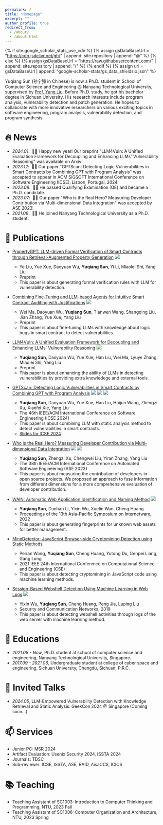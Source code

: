 ```yaml
---
permalink: /
title: "Homepage"
excerpt: ""
author_profile: true
redirect_from: 
  - /about/
  - /about.html
---
```


{% if site.google_scholar_stats_use_cdn %}
{% assign gsDataBaseUrl = "https://cdn.jsdelivr.net/gh/" | append: site.repository | append: "@" %}
{% else %}
{% assign gsDataBaseUrl = "https://raw.githubusercontent.com/" | append: site.repository | append: "/" %}
{% endif %}
{% assign url = gsDataBaseUrl | append: "google-scholar-stats/gs_data_shieldsio.json" %}

<span class='anchor' id='about-me'></span>

Yuqiang Sun (孙宇强 in Chinese) is now a Ph.D. student in School of Computer Science and Engineering @ Nanyang Technological University, supervised by [Prof. Yang Liu](https://personal.ntu.edu.sg/yangliu/).
Before Ph.D. study, he got his bachelor degree in Sichuan University.
His research interests include program analysis, vulnerability detection and patch generation.
He hopes to collaborate with more innovative researchers on various exciting topics in software engineering, program analysis, vulnerability detection, and program synthesis.

<!-- My research interest includes neural machine translation and computer vision. I have published more than 100 papers at the top international AI conferences with total <a href='https://scholar.google.com/citations?user=KAWDTzsAAAAJ'>google scholar citations <strong><span id='total_cit'>260000+</span></strong></a> (You can also use google scholar badge <a href='https://scholar.google.com/citations?user=KAWDTzsAAAAJ'><img src="https://img.shields.io/endpoint?url={{ url | url_encode }}&logo=Google%20Scholar&labelColor=f6f6f6&color=9cf&style=flat&label=citations"></a>). -->


# 🔥 News
- *2024.01*: &nbsp;🎉🎉 Happy new year! Our preprint "LLM4Vuln: A Unified Evaluation Framework for Decoupling and Enhancing LLMs' Vulnerability Reasoning" was available on Arxiv! 
- *2023.12*: &nbsp;🎉🎉 Our paper "GPTScan: Detecting Logic Vulnerabilities in Smart Contracts by Combining GPT with Program Analysis" was accepted to appear in ACM SIGSOFT International Conference on Software Engineering (ICSE), Lisbon, Portugal, 2024.
- *2023.08*: &nbsp;🎉🎉 He passed Qualifying Examination (QE) and became a Ph.D. candidate.
- *2023.07*: &nbsp;🎉🎉 Our paper "Who is the Real Hero? Measuring Developer Contribution via Multi-dimensional Data Integration" was accepted by ASE 2023! 
- *2021.08*: &nbsp;🎉🎉 He joined Nanyang Technological University as a Ph.D. student. 

# 📝 Publications 

<!-- <div class='paper-box'><div class='paper-box-image'><div><div class="badge">CVPR 2016</div><img src='images/500x300.png' alt="sym" width="100%"></div></div>
<div class='paper-box-text' markdown="1"> -->

<!-- </div>
</div> -->

- [PropertyGPT: LLM-driven Formal Verification of Smart Contracts through Retrieval-Augmented Property Generation](https://arxiv.org/abs/2405.02580) 
[![](https://img.shields.io/badge/arXiv-2405.02580-B31B1B?style=flat-square)](https://arxiv.org/abs/2405.02580)
  - Ye Liu, Yue Xue, Daoyuan Wu, **Yuqiang Sun**, Yi Li, Miaolei Shi, Yang Liu
  - Preprint <strong><span class='show_paper_citations' data='KAWDTzsAAAAJ:eQOLeE2rZwMC'></span></strong>
  - This paper is about generating formal verification rules with LLM for vulnerability detection.

- [Combining Fine-Tuning and LLM-based Agents for Intuitive Smart Contract Auditing with Justifications](https://arxiv.org/abs/2403.16073) 
[![](https://img.shields.io/badge/arXiv-2403.16073-B31B1B?style=flat-square)](https://arxiv.org/abs/2403.16073)
  - Wei Ma, Daoyuan Wu, **Yuqiang Sun**, Tianwen Wang, Shangqing Liu, Jian Zhang, Yue Xue, Yang Liu
  - Preprint <strong><span class='show_paper_citations' data='KAWDTzsAAAAJ:W7OEmFMy1HYC'></span></strong>
  - This paper is about fine-tuning LLMs with knowledge about logic bugs in smart contract to detect vulnerabilities.

- [LLM4Vuln: A Unified Evaluation Framework for Decoupling and Enhancing LLMs' Vulnerability Reasoning](https://arxiv.org/abs/2401.16185) 
[![](https://img.shields.io/badge/arXiv-2401.16185-B31B1B?style=flat-square)](https://arxiv.org/abs/2401.16185)
  - **Yuqiang Sun**, Daoyuan Wu, Yue Xue, Han Liu, Wei Ma, Lyuye Zhang, Miaolei Shi, Yang Liu
  - Preprint <strong><span class='show_paper_citations' data='KAWDTzsAAAAJ:zYLM7Y9cAGgC'></span></strong>
  - This paper is about enhancing the ability of LLMs in detecting vulnerabilities by providing extra knowledege and external tools. 

- [GPTScan: Detecting Logic Vulnerabilities in Smart Contracts by Combining GPT with Program Analysis](https://dl.acm.org/doi/abs/10.1145/3597503.3639117)
![](https://img.shields.io/badge/CCF-A-red?style=flat-square) [![](https://img.shields.io/badge/ICSE-2024-blue?style=flat-square)]() [![](https://img.shields.io/badge/arXiv-2308.03314-B31B1B?style=flat-square)](https://arxiv.org/abs/2308.03314)
  - **Yuqiang Sun**, Daoyuan Wu, Yue Xue, Han Liu, Haijun Wang, Zhengzi Xu, Xiaofei Xie, Yang Liu
  - The 46th IEEE/ACM International Conference on Software Engineering (ICSE 2024) <strong><span class='show_paper_citations' data='KAWDTzsAAAAJ:YsMSGLbcyi4C'></span></strong>
  - This paper is about combining LLM with static analysis method to detect vulnerabilities in smart contracts. 
  - [Slides for ICSE 2024](assets/pdf/GPTScanSlides.pdf)

- [Who is the Real Hero? Measuring Developer Contribution via Multi-dimensional Data Integration](https://ieeexplore.ieee.org/document/10298552/) 
![](https://img.shields.io/badge/CCF-A-red?style=flat-square) [![](https://img.shields.io/badge/ASE-2023-blue?style=flat-square)](https://ieeexplore.ieee.org/document/10298552/)
  - **Yuqiang Sun**, Zhengzi Xu, Chengwei Liu, Yiran Zhang, Yang Liu
  - The 38th IEEE/ACM International Conference on Automated Software Engineering (ASE 2023) <strong><span class='show_paper_citations' data='KAWDTzsAAAAJ:qjMakFHDy7sC'></span></strong>
  - This paper is about measuring the contribution of developers in open source projects. We proposed an approach to fuse information from different dimensions for a more comprehensive evaluation of developer contribution. 

- [WAIN: Automatic Web Application Identification and Naming Method](https://dl.acm.org/doi/abs/10.1145/3545258.3545271) 
![](https://img.shields.io/badge/CCF-C-green?style=flat-square)
  - **Yuqiang Sun**, Dunhan Li, Yixin Wu, Xuelin Wan, Cheng Huang
  - Proceedings of the 13th Asia-Pacific Symposium on Internetware, 2022 <strong><span class='show_paper_citations' data='KAWDTzsAAAAJ:2osOgNQ5qMEC'></span></strong>
  - This paper is about generating fingerprints for unknown web assets for better management.

- [MineDetector: JavaScript Browser-side Cryptomining Detection using Static Methods](https://ieeexplore.ieee.org/abstract/document/9724605/)
  - Peiran Wang, **Yuqiang Sun**, Cheng Huang, Yutong Du, Genpei Liang, Gang Long
  - 2021 IEEE 24th International Conference on Computational Science and Engineering (CSE) <strong><span class='show_paper_citations' data='KAWDTzsAAAAJ:d1gkVwhDpl0C'></span></strong>
  - This paper is about detecting cryptomining in JavaScript code using machine learning methods.

- [Session-Based Webshell Detection Using Machine Learning in Web Logs](https://www.hindawi.com/journals/scn/2019/3093809/)
![](https://img.shields.io/badge/CCF-C-green?style=flat-square)
  - Yixin Wu, **Yuqiang Sun**, Cheng Huang, Peng Jia, Luping Liu
  - Security and Communication Networks, 2019 <strong><span class='show_paper_citations' data='KAWDTzsAAAAJ:u5HHmVD_uO8C'></span></strong>
  - This paper is about detecting webshell activities through logs of the web server with machine learning method.

<!-- # 🎖 Honors and Awards
- *2021.10* Lorem ipsum dolor sit amet, consectetur adipiscing elit. Vivamus ornare aliquet ipsum, ac tempus justo dapibus sit amet. 
- *2021.09* Lorem ipsum dolor sit amet, consectetur adipiscing elit. Vivamus ornare aliquet ipsum, ac tempus justo dapibus sit amet.  -->

# 📖 Educations
- *2021.08 - Now*, Ph.D. student at school of computer science and engineering, Nanyang Technological University, Singapore.
- *2017.09 - 2021.06*, Undergraduate student at college of cyber space and engineering, Sichuan University, Chengdu, Sichuan, P.R.C. 

# 💬 Invited Talks
- *2024.05*, LLM-Empowered Vulnerability Detection with Knowledge Retrieval and Static Analysis. GeekCon 2024 @ Singapore (Coming soon...)

<!-- # 💻 Internships
- *2019.05 - 2020.02*, [Lorem](https://github.com/), China. -->

# 📫 Services

- Junior PC: MSR 2024
- Artifact Evaluation: Usenix Security 2024, ISSTA 2024
- Journals: TDSC
- Sub-reviewer: ICSE, ISSTA, ASE, RAID, AisaCCS, ICICS


# 📚 Teaching

- Teaching Assistant of SC1003: Introduction to Computer Thinking and Programming, NTU, 2023 Fall
- Teaching Assistant of SC1006: Computer Organization and Architecture, NTU, 2023 Spring
